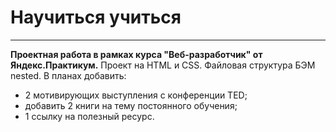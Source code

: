 # Научиться учиться
---

__Проектная работа в рамках курса "Веб-разработчик" от Яндекс.Практикум.__
Проект на HTML и CSS.
Файловая структура БЭМ nested.
В планах добавить:
* 2 мотивирующих выступления с конференции TED;
* добавить 2 книги на тему постоянного обучения;
* 1 ссылку на полезный ресурс.



